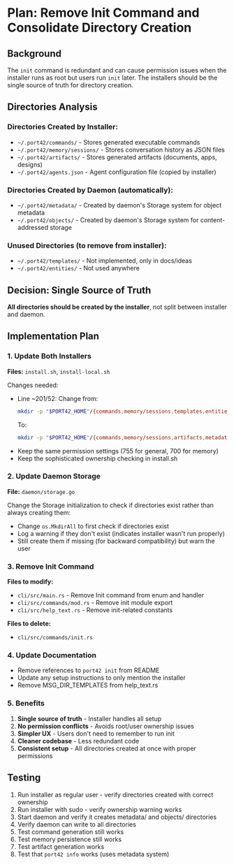 # Plan: Remove Init Command and Consolidate Directory Creation

## Background
The `init` command is redundant and can cause permission issues when the installer runs as root but users run `init` later. The installers should be the single source of truth for directory creation.

## Directories Analysis

### Directories Created by Installer:
- `~/.port42/commands/` - Stores generated executable commands
- `~/.port42/memory/sessions/` - Stores conversation history as JSON files
- `~/.port42/artifacts/` - Stores generated artifacts (documents, apps, designs)
- `~/.port42/agents.json` - Agent configuration file (copied by installer)

### Directories Created by Daemon (automatically):
- `~/.port42/metadata/` - Created by daemon's Storage system for object metadata
- `~/.port42/objects/` - Created by daemon's Storage system for content-addressed storage

### Unused Directories (to remove from installer):
- `~/.port42/templates/` - Not implemented, only in docs/ideas
- `~/.port42/entities/` - Not used anywhere

## Decision: Single Source of Truth

**All directories should be created by the installer**, not split between installer and daemon.

## Implementation Plan

### 1. Update Both Installers
**Files:** `install.sh`, `install-local.sh`

Changes needed:
- Line ~201/52: Change from:
  ```bash
  mkdir -p "$PORT42_HOME"/{commands,memory/sessions,templates,entities}
  ```
  To:
  ```bash
  mkdir -p "$PORT42_HOME"/{commands,memory/sessions,artifacts,metadata,objects}
  ```
- Keep the same permission settings (755 for general, 700 for memory)
- Keep the sophisticated ownership checking in install.sh

### 2. Update Daemon Storage
**File:** `daemon/storage.go`

Change the Storage initialization to check if directories exist rather than always creating them:
- Change `os.MkdirAll` to first check if directories exist
- Log a warning if they don't exist (indicates installer wasn't run properly)
- Still create them if missing (for backward compatibility) but warn the user

### 3. Remove Init Command
**Files to modify:**
- `cli/src/main.rs` - Remove Init command from enum and handler
- `cli/src/commands/mod.rs` - Remove init module export
- `cli/src/help_text.rs` - Remove init-related constants

**Files to delete:**
- `cli/src/commands/init.rs`

### 4. Update Documentation
- Remove references to `port42 init` from README
- Update any setup instructions to only mention the installer
- Remove MSG_DIR_TEMPLATES from help_text.rs

### 5. Benefits
1. **Single source of truth** - Installer handles all setup
2. **No permission conflicts** - Avoids root/user ownership issues
3. **Simpler UX** - Users don't need to remember to run init
4. **Cleaner codebase** - Less redundant code
5. **Consistent setup** - All directories created at once with proper permissions

## Testing
1. Run installer as regular user - verify directories created with correct ownership
2. Run installer with sudo - verify ownership warning works
3. Start daemon and verify it creates metadata/ and objects/ directories
4. Verify daemon can write to all directories
5. Test command generation still works
6. Test memory persistence still works
7. Test artifact generation works
8. Test that `port42 info` works (uses metadata system)